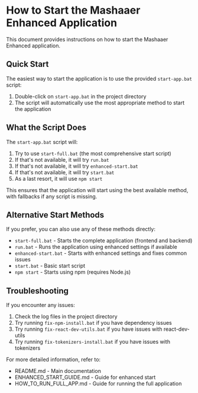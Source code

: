 # How to Start the Mashaaer Enhanced Application

This document provides instructions on how to start the Mashaaer Enhanced application.

## Quick Start

The easiest way to start the application is to use the provided `start-app.bat` script:

1. Double-click on `start-app.bat` in the project directory
2. The script will automatically use the most appropriate method to start the application

## What the Script Does

The `start-app.bat` script will:

1. Try to use `start-full.bat` (the most comprehensive start script)
2. If that's not available, it will try `run.bat`
3. If that's not available, it will try `enhanced-start.bat`
4. If that's not available, it will try `start.bat`
5. As a last resort, it will use `npm start`

This ensures that the application will start using the best available method, with fallbacks if any script is missing.

## Alternative Start Methods

If you prefer, you can also use any of these methods directly:

- `start-full.bat` - Starts the complete application (frontend and backend)
- `run.bat` - Runs the application using enhanced settings if available
- `enhanced-start.bat` - Starts with enhanced settings and fixes common issues
- `start.bat` - Basic start script
- `npm start` - Starts using npm (requires Node.js)

## Troubleshooting

If you encounter any issues:

1. Check the log files in the project directory
2. Try running `fix-npm-install.bat` if you have dependency issues
3. Try running `fix-react-dev-utils.bat` if you have issues with react-dev-utils
4. Try running `fix-tokenizers-install.bat` if you have issues with tokenizers

For more detailed information, refer to:
- README.md - Main documentation
- ENHANCED_START_GUIDE.md - Guide for enhanced start
- HOW_TO_RUN_FULL_APP.md - Guide for running the full application